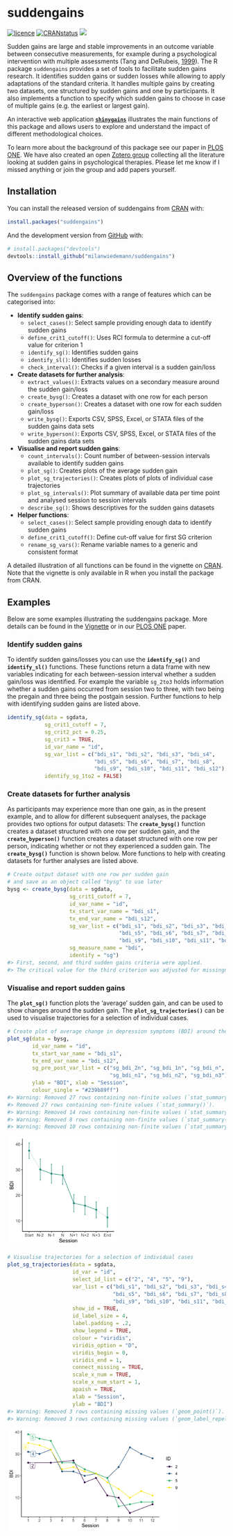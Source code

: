 
<!-- README.md is generated from README.Rmd. Please edit that file -->

# suddengains

<!-- badges: start -->
[![licence](https://img.shields.io/badge/Licence-MIT-brightgreen.svg)](https://choosealicense.com/licenses/mit/)
[![CRANstatus](https://www.r-pkg.org/badges/version/suddengains)](https://cran.r-project.org/package=suddengains)
[![](https://cranlogs.r-pkg.org/badges/grand-total/suddengains/)](https://cran.r-project.org/package=suddengains/)
<!-- badges: end -->

Sudden gains are large and stable improvements in an outcome variable
between consecutive measurements, for example during a psychological
intervention with multiple assessments (Tang and DeRubeis,
[1999](https://pubmed.ncbi.nlm.nih.gov/10596511/)). The R package
`suddengains` provides a set of tools to facilitate sudden gains
research. It identifies sudden gains or sudden losses while allowing to
apply adaptations of the standard criteria. It handles multiple gains by
creating two datasets, one structured by sudden gains and one by
participants. It also implements a function to specify which sudden
gains to choose in case of multiple gains (e.g. the earliest or largest
gain).

An interactive web application
**[`shinygains`](https://milanwiedemann.shinyapps.io/shinygains/)**
illustrates the main functions of this package and allows users to
explore and understand the impact of different methodological choices.

To learn more about the background of this package see our paper in
[PLOS ONE](https://pubmed.ncbi.nlm.nih.gov/32150589/). We have also
created an open [Zotero
group](https://www.zotero.org/groups/2280342/suddengains/) collecting
all the literature looking at sudden gains in psychological therapies.
Please let me know if I missed anything or join the group and add papers
yourself.

## Installation

You can install the released version of suddengains from
[CRAN](https://CRAN.R-project.org/) with:

``` r
install.packages("suddengains")
```

And the development version from [GitHub](https://github.com/) with:

``` r
# install.packages("devtools")
devtools::install_github("milanwiedemann/suddengains")
```

## Overview of the functions

The `suddengains` package comes with a range of features which can be
categorised into:

- **Identify sudden gains**:
  - `select_cases()`: Select sample providing enough data to identify
    sudden gains
  - `define_crit1_cutoff()`: Uses RCI formula to determine a cut-off
    value for criterion 1
  - `identify_sg()`: Identifies sudden gains
  - `identify_sl()`: Identifies sudden losses
  - `check_interval()`: Checks if a given interval is a sudden gain/loss
- **Create datasets for further analysis**:
  - `extract_values()`: Extracts values on a secondary measure around
    the sudden gain/loss
  - `create_bysg()`: Creates a dataset with one row for each person
  - `create_byperson()`: Creates a dataset with one row for each sudden
    gain/loss
  - `write_bysg()`: Exports CSV, SPSS, Excel, or STATA files of the
    sudden gains data sets
  - `write_byperson()`: Exports CSV, SPSS, Excel, or STATA files of the
    sudden gains data sets
- **Visualise and report sudden gains**:
  - `count_intervals()`: Count number of between-session intervals
    available to identify sudden gains
  - `plot_sg()`: Creates plots of the average sudden gain
  - `plot_sg_trajectories()`: Creates plots of plots of individual case
    trajectories
  - `plot_sg_intervals()`: Plot summary of available data per time point
    and analysed session to session intervals
  - `describe_sg()`: Shows descriptives for the sudden gains datasets
- **Helper functions**:
  - `select_cases()`: Select sample providing enough data to identify
    sudden gains
  - `define_crit1_cutoff()`: Define cut-off value for first SG criterion
  - `rename_sg_vars()`: Rename variable names to a generic and
    consistent format

A detailed illustration of all functions can be found in the vignette on
[CRAN](https://CRAN.R-project.org/package=suddengains/). Note that the
vignette is only available in R when you install the package from CRAN.

## Examples

Below are some examples illustrating the suddengains package. More
details can be found in the
[Vignette](https://CRAN.R-project.org/package=suddengains/vignettes/suddengains-tutorial.html)
or in our [PLOS
ONE](https://journals.plos.org/plosone/article?id=10.1371/journal.pone.0230276)
paper.

### Identify sudden gains

To identify sudden gains/losses you can use the **`identify_sg()`** and
**`identify_sl()`** functions. These functions return a data frame with
new variables indicating for each between-session interval whether a
sudden gain/loss was identified. For example the variable `sg_2to3`
holds information whether a sudden gains occurred from session two to
three, with two being the pregain and three being the postgain session.
Further functions to help with identifying sudden gains are listed
above.

``` r
identify_sg(data = sgdata,
            sg_crit1_cutoff = 7,
            sg_crit2_pct = 0.25,
            sg_crit3 = TRUE,
            id_var_name = "id",
            sg_var_list = c("bdi_s1", "bdi_s2", "bdi_s3", "bdi_s4", 
                            "bdi_s5", "bdi_s6", "bdi_s7", "bdi_s8", 
                            "bdi_s9", "bdi_s10", "bdi_s11", "bdi_s12"),
            identify_sg_1to2 = FALSE)
```

### Create datasets for further analysis

As participants may experience more than one gain, as in the present
example, and to allow for different subsequent analyses, the package
provides two options for output datasets: The **`create_bysg()`**
function creates a dataset structured with one row per sudden gain, and
the **`create_byperson()`** function creates a dataset structured with
one row per person, indicating whether or not they experienced a sudden
gain. The **`create_bysg()`** function is shown below. More functions to
help with creating datasets for further analyses are listed above.

``` r
# Create output dataset with one row per sudden gain
# and save as an object called "bysg" to use later
bysg <- create_bysg(data = sgdata,
                    sg_crit1_cutoff = 7,
                    id_var_name = "id",
                    tx_start_var_name = "bdi_s1",
                    tx_end_var_name = "bdi_s12",
                    sg_var_list = c("bdi_s1", "bdi_s2", "bdi_s3", "bdi_s4", 
                                    "bdi_s5", "bdi_s6", "bdi_s7", "bdi_s8", 
                                    "bdi_s9", "bdi_s10", "bdi_s11", "bdi_s12"),
                    sg_measure_name = "bdi",
                    identify = "sg")
#> First, second, and third sudden gains criteria were applied.
#> The critical value for the third criterion was adjusted for missingness.
```

### Visualise and report sudden gains

The **`plot_sg()`** function plots the ‘average’ sudden gain, and can be
used to show changes around the sudden gain. The
**`plot_sg_trajectories()`** can be used to visualise trajectories for a
selection of individual cases.

``` r
# Create plot of average change in depression symptoms (BDI) around the gain
plot_sg(data = bysg,
        id_var_name = "id",
        tx_start_var_name = "bdi_s1",
        tx_end_var_name = "bdi_s12",
        sg_pre_post_var_list = c("sg_bdi_2n", "sg_bdi_1n", "sg_bdi_n",
                                 "sg_bdi_n1", "sg_bdi_n2", "sg_bdi_n3"),
        ylab = "BDI", xlab = "Session",
        colour_single = "#239b89ff")
#> Warning: Removed 27 rows containing non-finite values (`stat_summary()`).
#> Removed 27 rows containing non-finite values (`stat_summary()`).
#> Warning: Removed 14 rows containing non-finite values (`stat_summary()`).
#> Warning: Removed 8 rows containing non-finite values (`stat_summary()`).
#> Warning: Removed 10 rows containing non-finite values (`stat_summary()`).
```

<img src="man/figures/README-unnamed-chunk-4-1.png" width="50%" />

``` r
# Visualise trajectories for a selection of individual cases
plot_sg_trajectories(data = sgdata,
                     id_var = "id",
                     select_id_list = c("2", "4", "5", "9"),
                     var_list = c("bdi_s1", "bdi_s2", "bdi_s3", "bdi_s4", 
                                  "bdi_s5", "bdi_s6", "bdi_s7", "bdi_s8", 
                                  "bdi_s9", "bdi_s10", "bdi_s11", "bdi_s12"),
                     show_id = TRUE,
                     id_label_size = 4,
                     label.padding = .2,
                     show_legend = TRUE,
                     colour = "viridis",
                     viridis_option = "D",
                     viridis_begin = 0,
                     viridis_end = 1,
                     connect_missing = TRUE,
                     scale_x_num = TRUE,
                     scale_x_num_start = 1,
                     apaish = TRUE,
                     xlab = "Session", 
                     ylab = "BDI")
#> Warning: Removed 3 rows containing missing values (`geom_point()`).
#> Warning: Removed 3 rows containing missing values (`geom_label_repel()`).
```

<img src="man/figures/README-unnamed-chunk-5-1.png" width="80%" />
